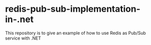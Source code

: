 # redis-pub-sub-implementation-in-.net
This repository is to give an example of how to use Redis as Pub/Sub service with .NET
